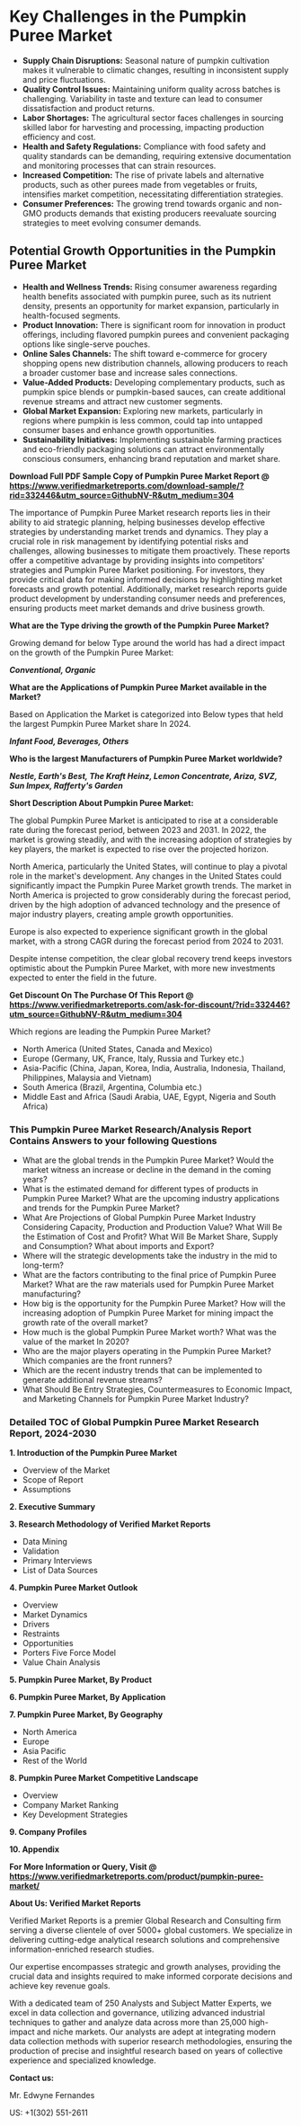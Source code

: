 <p class="">    <h1>Key Challenges in the Pumpkin Puree Market</h1>    <ul>        <li>            <strong>Supply Chain Disruptions:</strong> Seasonal nature of pumpkin cultivation makes it vulnerable to climatic changes, resulting in inconsistent supply and price fluctuations.         </li>        <li>            <strong>Quality Control Issues:</strong> Maintaining uniform quality across batches is challenging. Variability in taste and texture can lead to consumer dissatisfaction and product returns.        </li>        <li>            <strong>Labor Shortages:</strong> The agricultural sector faces challenges in sourcing skilled labor for harvesting and processing, impacting production efficiency and cost.        </li>        <li>            <strong>Health and Safety Regulations:</strong> Compliance with food safety and quality standards can be demanding, requiring extensive documentation and monitoring processes that can strain resources.        </li>        <li>            <strong>Increased Competition:</strong> The rise of private labels and alternative products, such as other purees made from vegetables or fruits, intensifies market competition, necessitating differentiation strategies.        </li>        <li>            <strong>Consumer Preferences:</strong> The growing trend towards organic and non-GMO products demands that existing producers reevaluate sourcing strategies to meet evolving consumer demands.        </li>    </ul>    <h2>Potential Growth Opportunities in the Pumpkin Puree Market</h1>    <ul>        <li>            <strong>Health and Wellness Trends:</strong> Rising consumer awareness regarding health benefits associated with pumpkin puree, such as its nutrient density, presents an opportunity for market expansion, particularly in health-focused segments.        </li>        <li>            <strong>Product Innovation:</strong> There is significant room for innovation in product offerings, including flavored pumpkin purees and convenient packaging options like single-serve pouches.         </li>        <li>            <strong>Online Sales Channels:</strong> The shift toward e-commerce for grocery shopping opens new distribution channels, allowing producers to reach a broader customer base and increase sales connections.        </li>        <li>            <strong>Value-Added Products:</strong> Developing complementary products, such as pumpkin spice blends or pumpkin-based sauces, can create additional revenue streams and attract new customer segments.        </li>        <li>            <strong>Global Market Expansion:</strong> Exploring new markets, particularly in regions where pumpkin is less common, could tap into untapped consumer bases and enhance growth opportunities.        </li>        <li>            <strong>Sustainability Initiatives:</strong> Implementing sustainable farming practices and eco-friendly packaging solutions can attract environmentally conscious consumers, enhancing brand reputation and market share.        </li>    </ul></p><p class=""><strong>Download Full PDF Sample Copy of Pumpkin Puree Market Report @ <a href="https://www.verifiedmarketreports.com/download-sample/?rid=332446&utm_source=GithubNV-R&utm_medium=304" target="_blank">https://www.verifiedmarketreports.com/download-sample/?rid=332446&utm_source=GithubNV-R&utm_medium=304</a></strong></p><p>The importance of&nbsp;Pumpkin Puree Market research reports lies in their ability to aid strategic planning, helping businesses develop effective strategies by understanding market trends and dynamics. They play a crucial role in risk management by identifying potential risks and challenges, allowing businesses to mitigate them proactively. These reports offer a competitive advantage by providing insights into competitors' strategies and Pumpkin Puree Market positioning. For investors, they provide critical data for making informed decisions by highlighting market forecasts and growth potential. Additionally, market research reports guide product development by understanding consumer needs and preferences, ensuring products meet market demands and drive business growth.</p><p><strong>What are the&nbsp;Type driving the growth of the Pumpkin Puree Market?</strong></p><p id="" class="">Growing demand for below Type around the world has had a direct impact on the growth of the Pumpkin Puree Market:</p><p class=""><em><strong>Conventional, Organic</strong></em></p><p class=""><strong>What are the&nbsp;Applications&nbsp;of Pumpkin Puree Market available in the Market?</strong></p><p id="" class="">Based on Application the Market is categorized into Below types that held the largest Pumpkin Puree Market share In 2024.</p><p class=""><em><strong>Infant Food, Beverages, Others</strong></em></p><p class=""><strong>Who is the largest Manufacturers of Pumpkin Puree Market worldwide?</strong></p><p><em><strong>Nestle, Earth's Best, The Kraft Heinz, Lemon Concentrate, Ariza, SVZ, Sun Impex, Rafferty's Garden</strong></em></p><p id="" class=""><strong>Short Description About Pumpkin Puree Market:</strong></p><p>The global Pumpkin Puree Market is anticipated to rise at a considerable rate during the forecast period, between 2023 and 2031. In 2022, the market is growing steadily, and with the increasing adoption of strategies by key players, the market is expected to rise over the projected horizon.</p><p>North America, particularly the United States, will continue to play a pivotal role in the market's development. Any changes in the United States could significantly impact the Pumpkin Puree Market growth trends. The market in North America is projected to grow considerably during the forecast period, driven by the high adoption of advanced technology and the presence of major industry players, creating ample growth opportunities.</p><p>Europe is also expected to experience significant growth in the global market, with a strong CAGR during the forecast period from 2024 to 2031.</p><p>Despite intense competition, the clear global recovery trend keeps investors optimistic about the Pumpkin Puree Market, with more new investments expected to enter the field in the future.</p><p id="" class=""><strong>Get Discount On The Purchase Of This Report @ <a href="https://www.verifiedmarketreports.com/ask-for-discount/?rid=332446?utm_source=GithubNV-R&utm_medium=304" target="_blank">https://www.verifiedmarketreports.com/ask-for-discount/?rid=332446?utm_source=GithubNV-R&utm_medium=304</a></strong></p><p class="">Which regions are leading the Pumpkin Puree Market?</p><ul><li>North America (United States, Canada and Mexico)</li><li>Europe (Germany, UK, France, Italy, Russia and Turkey etc.)</li><li>Asia-Pacific (China, Japan, Korea, India, Australia, Indonesia, Thailand, Philippines, Malaysia and Vietnam)</li><li>South America (Brazil, Argentina, Columbia etc.)</li><li>Middle East and Africa (Saudi Arabia, UAE, Egypt, Nigeria and South Africa)</li></ul><h3 id="" class="">This Pumpkin Puree Market Research/Analysis Report Contains Answers to your following Questions</h3><ul><li>What are the global trends in the Pumpkin Puree Market? Would the market witness an increase or decline in the demand in the coming years?</li><li>What is the estimated demand for different types of products in Pumpkin Puree Market? What are the upcoming industry applications and trends for the Pumpkin Puree Market?</li><li>What Are Projections of Global Pumpkin Puree Market Industry Considering Capacity, Production and Production Value? What Will Be the Estimation of Cost and Profit? What Will Be Market Share, Supply and Consumption? What about imports and Export?</li><li>Where will the strategic developments take the industry in the mid to long-term?</li><li>What are the factors contributing to the final price of Pumpkin Puree Market? What are the raw materials used for Pumpkin Puree Market manufacturing?</li><li>How big is the opportunity for the Pumpkin Puree Market? How will the increasing adoption of Pumpkin Puree Market for mining impact the growth rate of the overall market?</li><li>How much is the global Pumpkin Puree Market worth? What was the value of the market In 2020?</li><li>Who are the major players operating in the Pumpkin Puree Market? Which companies are the front runners?</li><li>Which are the recent industry trends that can be implemented to generate additional revenue streams?</li><li>What Should Be Entry Strategies, Countermeasures to Economic Impact, and Marketing Channels for Pumpkin Puree Market Industry?</li></ul><h3 id="" class="">Detailed TOC of Global Pumpkin Puree Market Research Report, 2024-2030</h3><p id="" class=""><strong>1. Introduction of the Pumpkin Puree Market</strong></p><ul><li>Overview of the Market</li><li>Scope of Report</li><li>Assumptions</li></ul><p id="" class=""><strong>2. Executive Summary</strong></p><p id="" class=""><strong>3. Research Methodology of Verified Market Reports</strong></p><ul><li>Data Mining</li><li>Validation</li><li>Primary Interviews</li><li>List of Data Sources</li></ul><p id="" class=""><strong>4. Pumpkin Puree Market Outlook</strong></p><ul><li>Overview</li><li>Market Dynamics</li><li>Drivers</li><li>Restraints</li><li>Opportunities</li><li>Porters Five Force Model</li><li>Value Chain Analysis</li></ul><p id="" class=""><strong>5. Pumpkin Puree Market, By Product</strong></p><p id="" class=""><strong>6. Pumpkin Puree Market, By Application</strong></p><p id="" class=""><strong>7. Pumpkin Puree Market, By Geography</strong></p><ul><li>North America</li><li>Europe</li><li>Asia Pacific</li><li>Rest of the World</li></ul><p id="" class=""><strong>8. Pumpkin Puree Market Competitive Landscape</strong></p><ul><li>Overview</li><li>Company Market Ranking</li><li>Key Development Strategies</li></ul><p id="" class=""><strong>9. Company Profiles</strong></p><p id="" class=""><strong>10. Appendix</strong></p><p id="" class=""><strong>For More Information or Query, Visit @ <a href="https://www.verifiedmarketreports.com/product/pumpkin-puree-market/" target="_blank">https://www.verifiedmarketreports.com/product/pumpkin-puree-market/</a></strong></p><p id="" class=""><strong>About Us: Verified Market Reports</strong></p><p id="" class="">Verified Market Reports is a premier Global Research and Consulting firm serving a diverse clientele of over 5000+ global customers. We specialize in delivering cutting-edge analytical research solutions and comprehensive information-enriched research studies.</p><p id="" class="">Our expertise encompasses strategic and growth analyses, providing the crucial data and insights required to make informed corporate decisions and achieve key revenue goals.</p><p id="" class="">With a dedicated team of 250 Analysts and Subject Matter Experts, we excel in data collection and governance, utilizing advanced industrial techniques to gather and analyze data across more than 25,000 high-impact and niche markets. Our analysts are adept at integrating modern data collection methods with superior research methodologies, ensuring the production of precise and insightful research based on years of collective experience and specialized knowledge.</p><p id="" class=""><strong>Contact us:</strong></p><p id="" class="">Mr. Edwyne Fernandes</p><p id="" class="">US: +1(302) 551-2611</p>